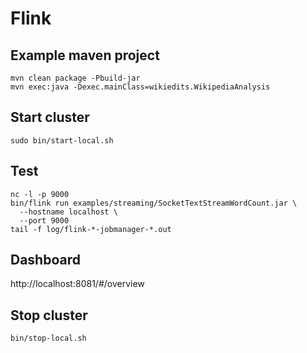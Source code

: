 # Flink

## Example maven project

	mvn clean package -Pbuild-jar
	mvn exec:java -Dexec.mainClass=wikiedits.WikipediaAnalysis

## Start cluster

	sudo bin/start-local.sh

## Test

	nc -l -p 9000
	bin/flink run examples/streaming/SocketTextStreamWordCount.jar \
	  --hostname localhost \
	  --port 9000
	tail -f log/flink-*-jobmanager-*.out

## Dashboard

http://localhost:8081/#/overview


## Stop cluster

	bin/stop-local.sh

  